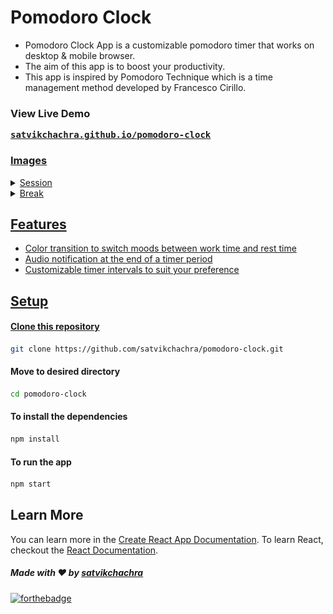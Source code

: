 # Pomodoro Clock

* Pomodoro Clock App is a customizable pomodoro timer that works on desktop & mobile browser.
* The aim of this app is to boost your productivity.
* This app is inspired by Pomodoro Technique which is a time management method developed by Francesco Cirillo.

### View Live Demo
<pre><a href="https://satvikchachra.github.io/pomodoro-clock"><b>satvikchachra.github.io/pomodoro-clock</b></pre>

### Images
<details>
  <summary>Session</summary>
  <img src="./images/session.png" height="75%" width="75%">
</details>

<details>
  <summary>Break</summary>
  <img src="./images/break.png" height="75%" width="75%">
</details>

## Features
* Color transition to switch moods between work time and rest time
* Audio notification at the end of a timer period
* Customizable timer intervals to suit your preference


## Setup
#### Clone this repository
```bash
git clone https://github.com/satvikchachra/pomodoro-clock.git
```
#### Move to desired directory
```bash
cd pomodoro-clock
```
#### To install the dependencies
```bash
npm install
```
#### To run the app
```bash
npm start
```




## Learn More
You can learn more in the [Create React App Documentation](https://github.com/facebook/create-react-app).
To learn React, checkout the [React Documentation](https://reactjs.org/).

##### Made with ♥ by <a href="https://github.com/satvikchachra">satvikchachra</a>

[![forthebadge](https://forthebadge.com/images/badges/built-with-love.svg)](https://github.com/satvikchachra)

